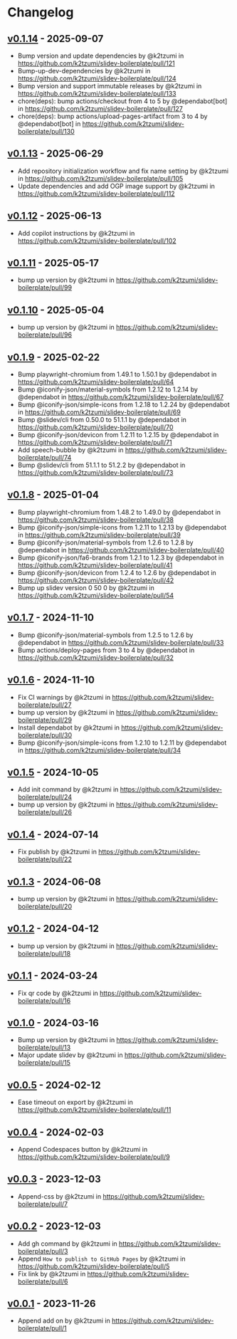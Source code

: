 # Changelog

## [v0.1.14](https://github.com/k2tzumi/slidev-boilerplate/compare/v0.1.13...v0.1.14) - 2025-09-07
- Bump version and update dependencies by @k2tzumi in https://github.com/k2tzumi/slidev-boilerplate/pull/121
- Bump-up-dev-dependencies by @k2tzumi in https://github.com/k2tzumi/slidev-boilerplate/pull/124
- Bump version and support immutable releases by @k2tzumi in https://github.com/k2tzumi/slidev-boilerplate/pull/133
- chore(deps): bump actions/checkout from 4 to 5 by @dependabot[bot] in https://github.com/k2tzumi/slidev-boilerplate/pull/127
- chore(deps): bump actions/upload-pages-artifact from 3 to 4 by @dependabot[bot] in https://github.com/k2tzumi/slidev-boilerplate/pull/130

## [v0.1.13](https://github.com/k2tzumi/slidev-boilerplate/compare/v0.1.12...v0.1.13) - 2025-06-29
- Add repository initialization workflow and fix name setting by @k2tzumi in https://github.com/k2tzumi/slidev-boilerplate/pull/105
- Update dependencies and add OGP image support by @k2tzumi in https://github.com/k2tzumi/slidev-boilerplate/pull/112

## [v0.1.12](https://github.com/k2tzumi/slidev-boilerplate/compare/v0.1.11...v0.1.12) - 2025-06-13
- Add copilot instructions by @k2tzumi in https://github.com/k2tzumi/slidev-boilerplate/pull/102

## [v0.1.11](https://github.com/k2tzumi/slidev-boilerplate/compare/v0.1.10...v0.1.11) - 2025-05-17
- bump up version by @k2tzumi in https://github.com/k2tzumi/slidev-boilerplate/pull/99

## [v0.1.10](https://github.com/k2tzumi/slidev-boilerplate/compare/v0.1.9...v0.1.10) - 2025-05-04
- bump up version by @k2tzumi in https://github.com/k2tzumi/slidev-boilerplate/pull/96

## [v0.1.9](https://github.com/k2tzumi/slidev-boilerplate/compare/v0.1.8...v0.1.9) - 2025-02-22
- Bump playwright-chromium from 1.49.1 to 1.50.1 by @dependabot in https://github.com/k2tzumi/slidev-boilerplate/pull/64
- Bump @iconify-json/material-symbols from 1.2.12 to 1.2.14 by @dependabot in https://github.com/k2tzumi/slidev-boilerplate/pull/67
- Bump @iconify-json/simple-icons from 1.2.18 to 1.2.24 by @dependabot in https://github.com/k2tzumi/slidev-boilerplate/pull/69
- Bump @slidev/cli from 0.50.0 to 51.1.1 by @dependabot in https://github.com/k2tzumi/slidev-boilerplate/pull/70
- Bump @iconify-json/devicon from 1.2.11 to 1.2.15 by @dependabot in https://github.com/k2tzumi/slidev-boilerplate/pull/71
- Add speech-bubble by @k2tzumi in https://github.com/k2tzumi/slidev-boilerplate/pull/74
- Bump @slidev/cli from 51.1.1 to 51.2.2 by @dependabot in https://github.com/k2tzumi/slidev-boilerplate/pull/73

## [v0.1.8](https://github.com/k2tzumi/slidev-boilerplate/compare/v0.1.7...v0.1.8) - 2025-01-04
- Bump playwright-chromium from 1.48.2 to 1.49.0 by @dependabot in https://github.com/k2tzumi/slidev-boilerplate/pull/38
- Bump @iconify-json/simple-icons from 1.2.11 to 1.2.13 by @dependabot in https://github.com/k2tzumi/slidev-boilerplate/pull/39
- Bump @iconify-json/material-symbols from 1.2.6 to 1.2.8 by @dependabot in https://github.com/k2tzumi/slidev-boilerplate/pull/40
- Bump @iconify-json/fa6-brands from 1.2.1 to 1.2.3 by @dependabot in https://github.com/k2tzumi/slidev-boilerplate/pull/41
- Bump @iconify-json/devicon from 1.2.4 to 1.2.6 by @dependabot in https://github.com/k2tzumi/slidev-boilerplate/pull/42
- Bump up slidev version 0 50 0 by @k2tzumi in https://github.com/k2tzumi/slidev-boilerplate/pull/54

## [v0.1.7](https://github.com/k2tzumi/slidev-boilerplate/compare/v0.1.6...v0.1.7) - 2024-11-10
- Bump @iconify-json/material-symbols from 1.2.5 to 1.2.6 by @dependabot in https://github.com/k2tzumi/slidev-boilerplate/pull/33
- Bump actions/deploy-pages from 3 to 4 by @dependabot in https://github.com/k2tzumi/slidev-boilerplate/pull/32

## [v0.1.6](https://github.com/k2tzumi/slidev-boilerplate/compare/v0.1.5...v0.1.6) - 2024-11-10
- Fix CI warnings by @k2tzumi in https://github.com/k2tzumi/slidev-boilerplate/pull/27
- bump up version by @k2tzumi in https://github.com/k2tzumi/slidev-boilerplate/pull/29
- Install dependabot by @k2tzumi in https://github.com/k2tzumi/slidev-boilerplate/pull/30
- Bump @iconify-json/simple-icons from 1.2.10 to 1.2.11 by @dependabot in https://github.com/k2tzumi/slidev-boilerplate/pull/34

## [v0.1.5](https://github.com/k2tzumi/slidev-boilerplate/compare/v0.1.4...v0.1.5) - 2024-10-05
- Add init command by @k2tzumi in https://github.com/k2tzumi/slidev-boilerplate/pull/24
- bump up version by @k2tzumi in https://github.com/k2tzumi/slidev-boilerplate/pull/26

## [v0.1.4](https://github.com/k2tzumi/slidev-boilerplate/compare/v0.1.3...v0.1.4) - 2024-07-14
- Fix publish by @k2tzumi in https://github.com/k2tzumi/slidev-boilerplate/pull/22

## [v0.1.3](https://github.com/k2tzumi/slidev-boilerplate/compare/v0.1.2...v0.1.3) - 2024-06-08
- bump up version by @k2tzumi in https://github.com/k2tzumi/slidev-boilerplate/pull/20

## [v0.1.2](https://github.com/k2tzumi/slidev-boilerplate/compare/v0.1.1...v0.1.2) - 2024-04-12
- bump up version by @k2tzumi in https://github.com/k2tzumi/slidev-boilerplate/pull/18

## [v0.1.1](https://github.com/k2tzumi/slidev-boilerplate/compare/v0.1.0...v0.1.1) - 2024-03-24
- Fix qr code by @k2tzumi in https://github.com/k2tzumi/slidev-boilerplate/pull/16

## [v0.1.0](https://github.com/k2tzumi/slidev-boilerplate/compare/v0.0.5...v0.1.0) - 2024-03-16
- Bump up version by @k2tzumi in https://github.com/k2tzumi/slidev-boilerplate/pull/13
- Major update slidev by @k2tzumi in https://github.com/k2tzumi/slidev-boilerplate/pull/15

## [v0.0.5](https://github.com/k2tzumi/slidev-boilerplate/compare/v0.0.4...v0.0.5) - 2024-02-12
- Ease timeout on export by @k2tzumi in https://github.com/k2tzumi/slidev-boilerplate/pull/11

## [v0.0.4](https://github.com/k2tzumi/slidev-boilerplate/compare/v0.0.3...v0.0.4) - 2024-02-03
- Append Codespaces button by @k2tzumi in https://github.com/k2tzumi/slidev-boilerplate/pull/9

## [v0.0.3](https://github.com/k2tzumi/slidev-boilerplate/compare/v0.0.2...v0.0.3) - 2023-12-03
- Append-css by @k2tzumi in https://github.com/k2tzumi/slidev-boilerplate/pull/7

## [v0.0.2](https://github.com/k2tzumi/slidev-boilerplate/compare/v0.0.1...v0.0.2) - 2023-12-03
- Add gh command by @k2tzumi in https://github.com/k2tzumi/slidev-boilerplate/pull/3
- Append `How to publish to GitHub Pages` by @k2tzumi in https://github.com/k2tzumi/slidev-boilerplate/pull/5
- Fix link by @k2tzumi in https://github.com/k2tzumi/slidev-boilerplate/pull/6

## [v0.0.1](https://github.com/k2tzumi/slidev-boilerplate/commits/v0.0.1) - 2023-11-26
- Append add on by @k2tzumi in https://github.com/k2tzumi/slidev-boilerplate/pull/1
